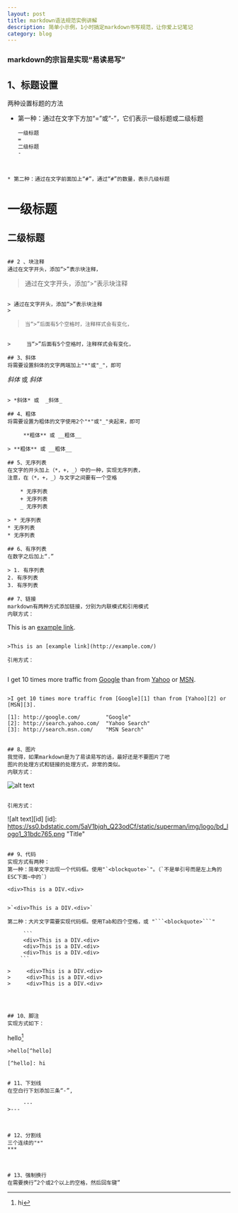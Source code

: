 ```yaml
---     
layout: post
title: markdown语法规范实例讲解
description: 简单小示例，1小时搞定markdown书写规范，让你爱上记笔记
category: blog
---   
```

 


### markdown的宗旨是实现“易读易写”

## 1、标题设置
两种设置标题的方法
* 第一种：通过在文字下方加“=”或“-”，它们表示一级标题或二级标题  

  ```
  一级标题
  =
  二级标题
  -
```


* 第二种：通过在文字前面加上“#”，通过“#”的数量，表示几级标题

 ```
  # 一级标题
  ## 二级标题
```

## 2 、块注释
通过在文字开头，添加“>”表示块注释，  

```
> 通过在文字开头，添加“>”表示块注释
```

> 通过在文字开头，添加“>”表示块注释 
> 

```
>     当“>”后面有5个空格时，注释样式会有变化，
```

>     当“>”后面有5个空格时，注释样式会有变化，

## 3、斜体
将需要设置斜体的文字两端加上"*"或"_"，即可  

```
*斜体* 或 _斜体_
```

> *斜体* 或  _斜体_

## 4、粗体
将需要设置为粗体的文字使用2个"*"或"_"夹起来，即可

     **粗体** 或 __粗体__

> **粗体** 或 __粗体__

## 5、无序列表
在文字的开头加上（*，+，_）中的一种，实现无序列表，
注意，在（*，+，_）与文字之间要有一个空格

    * 无序列表
    + 无序列表
    _ 无序列表

> * 无序列表
* 无序列表
* 无序列表

## 6、有序列表
在数字之后加上“.”

> 1. 有序列表
2. 有序列表
3. 有序列表

## 7、链接
markdown有两种方式添加链接，分别为内联模式和引用模式  
内联方式：   

```  
This is an [example link](http://example.com/).  

```

>This is an [example link](http://example.com/)

引用方式：  
  
```
I get 10 times more traffic from [Google][1] than from [Yahoo][2] or [MSN][3].

[1]: http://google.com/        "Google"
[2]: http://search.yahoo.com/  "Yahoo Search"
[3]: http://search.msn.com/    "MSN Search"

```   

>I get 10 times more traffic from [Google][1] than from [Yahoo][2] or [MSN][3].

[1]: http://google.com/        "Google"
[2]: http://search.yahoo.com/  "Yahoo Search"
[3]: http://search.msn.com/    "MSN Search"


## 8、图片
我觉得，如果markdown是为了易读易写的话，最好还是不要图片了吧
图片的处理方式和链接的处理方式，非常的类似。  
内联方式：  

```
![alt text](https://ss0.bdstatic.com/5aV1bjqh_Q23odCf/static/superman/img/logo/bd_logo1_31bdc765.png "Title")
```

引用方式：  

```
![alt text][id]
[id]: https://ss0.bdstatic.com/5aV1bjqh_Q23odCf/static/superman/img/logo/bd_logo1_31bdc765.png "Title"

```

## 9、代码
实现方式有两种：
第一种：简单文字出现一个代码框。使用"`<blockquote>`"。（`不是单引号而是左上角的ESC下面~中的`）  

```
`<div>This is a DIV.<div>`
```

>`<div>This is a DIV.<div>`

第二种：大片文字需要实现代码框。使用Tab和四个空格，或 "```<blockquote>```"

     ```
     <div>This is a DIV.<div>
     <div>This is a DIV.<div>
     <div>This is a DIV.<div>
    ```

>     <div>This is a DIV.<div>
>     <div>This is a DIV.<div>
>     <div>This is a DIV.<div>  




## 10、脚注
实现方式如下：   

```
hello[^hello]


[^hello]: hi
```
>hello[^hello]

[^hello]: hi


# 11、下划线
在空白行下划添加三条“-”,

     ---
>---   
   
   

# 12、分割线
三个连续的"*"
***
   
   

# 13、强制换行
在需要换行”2个或2个以上的空格，然后回车键”
